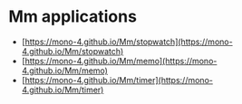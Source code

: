# Mm applications

- [https://mono-4.github.io/Mm/stopwatch](https://mono-4.github.io/Mm/stopwatch)
- [https://mono-4.github.io/Mm/memo](https://mono-4.github.io/Mm/memo)
- [https://mono-4.github.io/Mm/timer](https://mono-4.github.io/Mm/timer)

